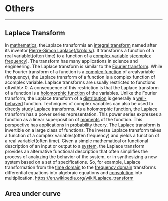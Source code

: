 # Others

---

## Laplace Transform

In [mathematics](https://en.wikipedia.org/wiki/Mathematics), theLaplace transformis an [integral transform](https://en.wikipedia.org/wiki/Integral_transform) named after its inventor [Pierre-Simon Laplace](https://en.wikipedia.org/wiki/Pierre-Simon_Laplace)([/ləˈplɑːs/](https://en.wikipedia.org/wiki/Help:IPA/English)). It transforms a function of a real variablet(often time) to a function of a [complex variable](https://en.wikipedia.org/wiki/Complex_analysis) s([complex frequency](https://en.wikipedia.org/wiki/Complex_frequency)). The transform has many applications in science and engineering.
The Laplace transform is similar to the [Fourier transform](https://en.wikipedia.org/wiki/Fourier_transform). While the Fourier transform of a function is a [complex function](https://en.wikipedia.org/wiki/Complex_function) of arealvariable (frequency), the Laplace transform of a function is a complex function of acomplex variable. Laplace transforms are usually restricted to functions oftwitht≥ 0. A consequence of this restriction is that the Laplace transform of a function is a [holomorphic function](https://en.wikipedia.org/wiki/Holomorphic_function) of the variables. Unlike the Fourier transform, the Laplace transform of a [distribution](https://en.wikipedia.org/wiki/Distribution_(mathematics)) is generally a [well-behaved](https://en.wikipedia.org/wiki/Well-behaved) function. Techniques of complex variables can also be used to directly study Laplace transforms. As a holomorphic function, the Laplace transform has a power series representation. This power series expresses a function as a linear superposition of [moments](https://en.wikipedia.org/wiki/Moment_(mathematics)) of the function. This perspective has applications in [probability theory](https://en.wikipedia.org/wiki/Probability_theory).
The Laplace transform is invertible on a large class of functions. The inverse Laplace transform takes a function of a complex variables(often frequency) and yields a function of a real variablet(often time). Given a simple mathematical or functional description of an input or output to a [system](https://en.wikipedia.org/wiki/System), the Laplace transform provides an alternative functional description that often simplifies the process of analyzing the behavior of the system, or in synthesizing a new system based on a set of specifications. So, for example, Laplace transformation from the [time domain](https://en.wikipedia.org/wiki/Time_domain) to the [frequency domain](https://en.wikipedia.org/wiki/Frequency_domain) transforms differential equations into algebraic equations and [convolution](https://en.wikipedia.org/wiki/Convolution) into multiplication.
<https://en.wikipedia.org/wiki/Laplace_transform>

## Area under curve
